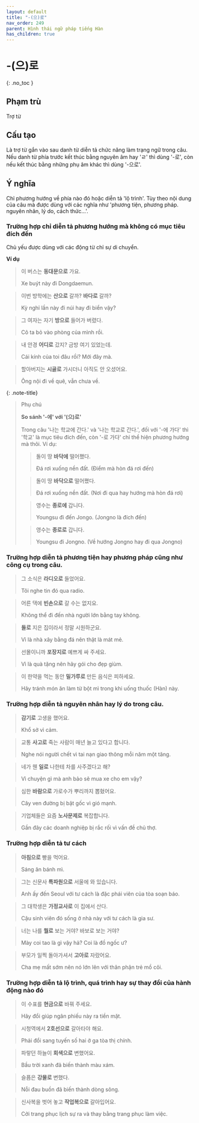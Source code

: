 ```yaml
---
layout: default
title: "-(으)로"
nav_order: 249
parent: Hình thái ngữ pháp tiếng Hàn
has_children: true
---
```


# -(으)로
{: .no_toc }

## Phạm trù

Trợ từ

## Cấu tạo

Là trợ từ gắn vào sau danh từ diễn tả chức năng làm trạng ngữ trong câu. Nếu danh từ phía trước kết thúc bằng nguyên âm hay 'ㄹ' thì dùng '-로', còn nếu kết thúc bằng những phụ âm khác thì dùng '-으로'.

## Ý nghĩa

Chỉ phương hướng về phía nào đó hoặc diễn tả 'lộ trình'. Tùy theo nội dung của câu mà được dùng với các nghĩa như 'phương tiện, phương pháp. nguyên nhân, lý do, cách thức...'.

### Trường hợp chỉ diễn tả phương hướng mà không có mục tiêu đích đến

Chủ yếu được dùng với các động từ chỉ sự di chuyển.

**Ví dụ**

> 이 버스는 **동대문으로** 가요.
>
> Xe buýt này đi Dongdaemun.

> 이번 방학에는 **산으로** 갈까? **바다로** 갈까?
>
> Kỳ nghỉ lần này đi núi hay đi biển vậy?

> 그 여자는 자기 **방으로** 들어가 버렸다.
>
> Cô ta bỏ vào phòng của mình rồi.

> 내 안경 **어디로** 갔지? 금방 여기 있었는데.
>
> Cái kính của toi đâu rồi? Mới đây mà.

> 할아버지는 **시골로** 가시더니 아직도 안 오셨어요.
>
> Ông nội đi về quê, vẫn chưa về.

{: .note-title}
> Phụ chú
>
> **So sánh '-에' với '(으)로'**
>
> Trong câu '나는 학교에 간다.' và '나는 학교로 간다.', đối với '-에 가다' thì '학교' là mục tiêu đích đến, còn '-로 가다' chỉ thể hiện phương hướng mà thôi. Ví dụ:
>> 돌이 땅 **바닥에** 떨어쪘다.
>>
>> Đá rơi xuống nền đất. (Điểm mà hòn đá rơi đến)
>
>> 돌이 땅 **바닥으로** 떨어쪘다.
>>
>> Đá rơi xuống nền đất. (Nơi đi qua hay hướng mà hòn đá rơi)
>
>> 영수는 **종로에** 갑니다.
>>
>> Youngsu đi đến Jongo. (Jongno là đích đến)
>
>> 영수는 **종로로** 갑니다.
>>
>> Youngsu đi Jongno. (Về hướng Jongno hay đi qua Jongno)

### Trường hợp diễn tả phương tiện hay phương pháp cũng như công cụ trong câu.

> 그 소식은 **라디오로** 들었어요.
>
> Tôi nghe tin đó qua radio.

> 어른 댁에 **빈손으로** 갈 수는 없지요.
>
> Không thể đi đến nhà người lớn bằng tay không.

> **돌로** 지은 집이라서 정말 시원하군요.
>
> Vì là nhà xây bằng đá nên thật là mát mẻ.

> 선몰이니까 **포장지로** 예쁘게 싸 주세요.
>
> Vì là quà tặng nên hãy gói cho đẹp giùm.

> 이 한약을 먹는 동안 **밀가루로** 만든 음식은 피하세요.
>
> Hãy tránh món ăn làm từ bột mì trong khi uống thuốc (Hàn) này.

### Trường hợp diễn tả nguyên nhân hay lý do trong câu.

> **감기로** 고생을 했어요.
>
> Khổ sở vì cảm.

> 교통 **사고로** 죽는 사람이 매년 늘고 있다고 합니다.
>
> Nghe nói người chết vì tai nạn giao thông mỗi năm một tăng.

> 네가 웬 **일로** 나한테 차를 사주겠다고 해?
>
> Vì chuyện gì mà anh bảo sẽ mua xe cho em vậy?

> 심한 **바람으로** 가로수가 뿌리까지 뽑혔어요.
>
> Cây ven đường bị bật gốc vì gió mạnh.

> 기업체들은 요즘 **노사문제로** 복잡합니다.
>
> Gần đây các doanh nghiệp bị rắc rối vì vấn đề chủ thợ.

### Trường hợp diễn tả tư cách

> **아침으로** 빵을 먹어요.
>
> Sáng ăn bánh mì.

> 그는 신문사 **특파원으로** 서울에 와 있습니다.
>
> Anh ấy đến Seoul với tư cách là đặc phái viên của tòa soạn báo.

> 그 대학생은 **가정교사로** 이 집에서 산다.
>
> Cậu sinh viên đó sống ở nhà này với tư cách là gia sư.

> 너는 나를 **뭘로** 보는 거야? 바보로 보는 거야?
>
> Mày coi tao là gì vậy hả? Coi là đồ ngốc ư?

> 부모가 일찍 돌아가셔서 **고아로** 자랐어요.
>
> Cha mẹ mất sớm nên nó lớn lên với thân phận trẻ mồ côi.

### Trường hợp diễn tả lộ trình, quá trình hay sự thay đổi của hành động nào đó

> 이 수표를 **현금으로** 바꿔 주세요.
>
> Hãy đổi giúp ngân phiếu này ra tiền mặt.

> 시청역에서 **2호선으로** 갈아타야 해요.
>
> Phải đổi sang tuyến số hai ở ga tòa thị chính.

> 파랗던 하늘이 **회색으로** 변했어요.
>
> Bầu trời xanh đã biến thành màu xám.

> 슬픔은 **강물로** 변했다.
>
> Nỗi đau buồn đã biến thành dòng sông.

> 신사복을 벗어 놓고 **작업복으로** 갈아입어요.
>
> Cởi trang phục lịch sự ra và thay bằng trang phục làm việc.